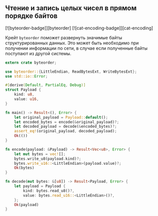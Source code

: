 ## Чтение и запись целых чисел в прямом порядке байтов

[![byteorder-badge]][byteorder] [![cat-encoding-badge]][cat-encoding]

Крейт `byteorder` поможет развернуть значимые байты структурированных данных. Это может быть необходимо при получении информации по сети, в случае если полученные байты поступают из другой системы.

```rust
extern crate byteorder;

use byteorder::{LittleEndian, ReadBytesExt, WriteBytesExt};
use std::io::Error;

#[derive(Default, PartialEq, Debug)]
struct Payload {
    kind: u8,
    value: u16,
}

fn main() -> Result<(), Error> {
    let original_payload = Payload::default();
    let encoded_bytes = encode(&original_payload)?;
    let decoded_payload = decode(&encoded_bytes)?;
    assert_eq!(original_payload, decoded_payload);
    Ok(())
}

fn encode(payload: &Payload) -> Result<Vec<u8>, Error> {
    let mut bytes = vec![];
    bytes.write_u8(payload.kind)?;
    bytes.write_u16::<LittleEndian>(payload.value)?;
    Ok(bytes)
}

fn decode(mut bytes: &[u8]) -> Result<Payload, Error> {
    let payload = Payload {
        kind: bytes.read_u8()?,
        value: bytes.read_u16::<LittleEndian>()?,
    };
    Ok(payload)
}
```
